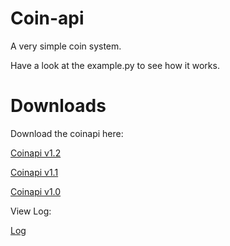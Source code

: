 # Coin-api
A very simple coin system.

Have a look at the example.py to see how it works.

# Downloads
Download the coinapi here:

[Coinapi v1.2](http://chrisderwahre.ga/downloads/coinapi_v1.2.zip "[Coinapi v1.2]")

[Coinapi v1.1](http://chrisderwahre.ga/downloads/coinapi_v1.1.zip "[Coinapi v1.1]")

[Coinapi v1.0](http://chrisderwahre.ga/downloads/coinapi_v1.0.zip "[Coinapi v1.1]")

View Log:

[Log](/log.md "[Log]")
